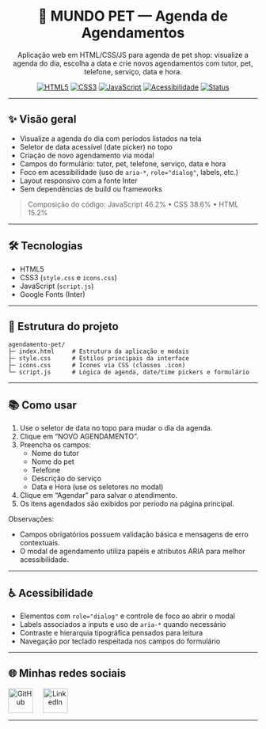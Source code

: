 <div align="center">

# 🐾 MUNDO PET — Agenda de Agendamentos

Aplicação web em HTML/CSS/JS para agenda de pet shop: visualize a agenda do dia, escolha a data e crie novos agendamentos com tutor, pet, telefone, serviço, data e hora.

[![HTML5](https://img.shields.io/badge/HTML5-E34F26?logo=html5&logoColor=white)](#tecnologias)
[![CSS3](https://img.shields.io/badge/CSS3-1572B6?logo=css3&logoColor=white)](#tecnologias)
[![JavaScript](https://img.shields.io/badge/JavaScript-F7DF1E?logo=javascript&logoColor=222)](#tecnologias)
[![Acessibilidade](https://img.shields.io/badge/A11y-Friendly-3B82F6?logo=w3c&logoColor=white)](#acessibilidade)
[![Status](https://img.shields.io/badge/Build-None_(Vanilla)-10B981)](#vis%C3%A3o-geral)

</div>

---

## ✨ Visão geral

- Visualize a agenda do dia com períodos listados na tela
- Seletor de data acessível (date picker) no topo
- Criação de novo agendamento via modal
- Campos do formulário: tutor, pet, telefone, serviço, data e hora
- Foco em acessibilidade (uso de `aria-*`, `role="dialog"`, labels, etc.)
- Layout responsivo com a fonte Inter
- Sem dependências de build ou frameworks

> Composição do código: JavaScript 46.2% • CSS 38.6% • HTML 15.2%

---

## 🛠 Tecnologias

- HTML5
- CSS3 (`style.css` e `icons.css`)
- JavaScript (`script.js`)
- Google Fonts (Inter)

---

## 📁 Estrutura do projeto

```text
agendamento-pet/
├─ index.html     # Estrutura da aplicação e modais
├─ style.css      # Estilos principais da interface
├─ icons.css      # Ícones via CSS (classes .icon)
└─ script.js      # Lógica de agenda, date/time pickers e formulário
```
---

## 📚 Como usar

1. Use o seletor de data no topo para mudar o dia da agenda.
2. Clique em “NOVO AGENDAMENTO”.
3. Preencha os campos:
   - Nome do tutor
   - Nome do pet
   - Telefone
   - Descrição do serviço
   - Data e Hora (use os seletores no modal)
4. Clique em “Agendar” para salvar o atendimento.
5. Os itens agendados são exibidos por período na página principal.

Observações:
- Campos obrigatórios possuem validação básica e mensagens de erro contextuais.
- O modal de agendamento utiliza papéis e atributos ARIA para melhor acessibilidade.

---

## ♿ Acessibilidade

- Elementos com `role="dialog"` e controle de foco ao abrir o modal
- Labels associados a inputs e uso de `aria-*` quando necessário
- Contraste e hierarquia tipográfica pensados para leitura
- Navegação por teclado respeitada nos campos do formulário

---

## 🌐 Minhas redes sociais

<div align="center" style="display: flex; gap: 20px;">

  <a href="https://github.com/pdroAlves77" target="_blank">
    <img src="https://cdn.jsdelivr.net/gh/devicons/devicon/icons/github/github-original.svg" alt="GitHub" width="50" title="GitHub"/>
  </a>

  <a href="https://www.linkedin.com/in/pdroalves77/" target="_blank">
    <img src="https://cdn.jsdelivr.net/gh/devicons/devicon/icons/linkedin/linkedin-original.svg" alt="LinkedIn" width="50" title="LinkedIn"/>
  </a>

</div>

---
